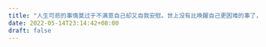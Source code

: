 ```yaml
---
title: "人生可悲的事情莫过于不满意自己却又自我安慰。世上没有比唤醒自己更困难的事了，蜕变在于真心付出自律坚持，赢在行动。"
date: 2022-05-14T23:14:42+08:00
draft: false
---
```


